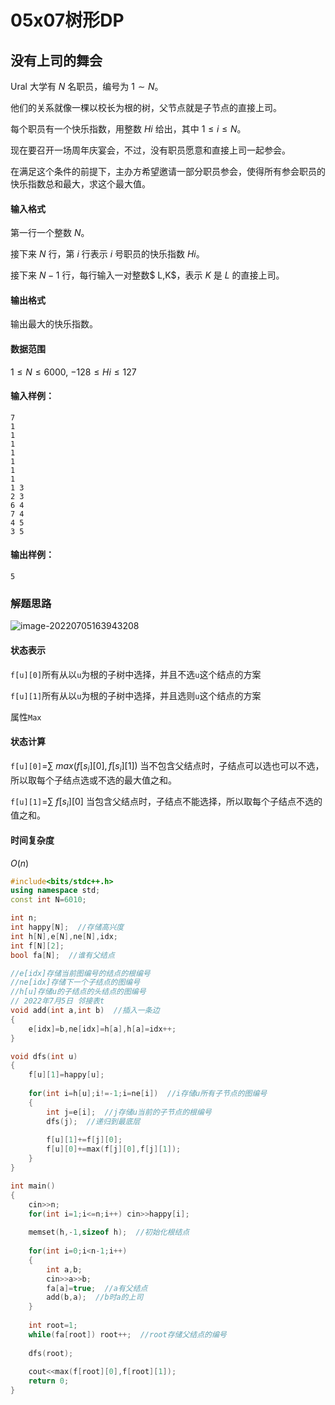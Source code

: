 # 05x07树形DP



## 没有上司的舞会

Ural 大学有 $N$ 名职员，编号为 $1∼N$。

他们的关系就像一棵以校长为根的树，父节点就是子节点的直接上司。

每个职员有一个快乐指数，用整数 $Hi$ 给出，其中 $1≤i≤N$。

现在要召开一场周年庆宴会，不过，没有职员愿意和直接上司一起参会。

在满足这个条件的前提下，主办方希望邀请一部分职员参会，使得所有参会职员的快乐指数总和最大，求这个最大值。

#### 输入格式

第一行一个整数 $N$。

接下来 $N$ 行，第 $i$ 行表示 $i$ 号职员的快乐指数 $Hi$。

接下来 $N−1$ 行，每行输入一对整数$ L,K$，表示 $K$ 是 $L$ 的直接上司。

#### 输出格式

输出最大的快乐指数。

#### 数据范围

$1≤N≤6000,$
$−128≤Hi≤127$

#### 输入样例：

```
7
1
1
1
1
1
1
1
1 3
2 3
6 4
7 4
4 5
3 5
```

#### 输出样例：

```
5
```



### 解题思路

![image-20220705163943208](https://cdn.jsdelivr.net/gh/chousinbin/Image/202401290032662.png)

#### 状态表示

`f[u][0]`所有从以`u`为根的子树中选择，并且不选`u`这个结点的方案

`f[u][1]`所有从以`u`为根的子树中选择，并且选则`u`这个结点的方案

属性`Max`

#### 状态计算

`f[u][0]`=$\sum\ max(f[s_i][0],f[s_i][1])$ 
当不包含父结点时，子结点可以选也可以不选，所以取每个子结点选或不选的最大值之和。

`f[u][1]`=$\sum\ f[s_i][0]$
当包含父结点时，子结点不能选择，所以取每个子结点不选的值之和。

#### 时间复杂度

$O(n)$



```c++
#include<bits/stdc++.h>
using namespace std;
const int N=6010;

int n;
int happy[N];  //存储高兴度
int h[N],e[N],ne[N],idx;
int f[N][2];
bool fa[N];  //谁有父结点

//e[idx]存储当前图编号的结点的根编号
//ne[idx]存储下一个子结点的图编号
//h[u]存储u的子结点的头结点的图编号
// 2022年7月5日 邻接表t
void add(int a,int b)  //插入一条边
{
    e[idx]=b,ne[idx]=h[a],h[a]=idx++;
}

void dfs(int u)
{
    f[u][1]=happy[u];
    
    for(int i=h[u];i!=-1;i=ne[i])  //i存储u所有子节点的图编号
    {
        int j=e[i];  //j存储u当前的子节点的根编号
        dfs(j);  //递归到最底层
        
        f[u][1]+=f[j][0];
        f[u][0]+=max(f[j][0],f[j][1]);
    }
}

int main()
{
    cin>>n;
    for(int i=1;i<=n;i++) cin>>happy[i];
    
    memset(h,-1,sizeof h);  //初始化根结点
    
    for(int i=0;i<n-1;i++)
    {
        int a,b;
        cin>>a>>b;
        fa[a]=true;  //a有父结点
        add(b,a);  //b时a的上司
    }
    
    int root=1;
    while(fa[root]) root++;  //root存储父结点的编号
    
    dfs(root);
    
    cout<<max(f[root][0],f[root][1]);
    return 0;
}
```



